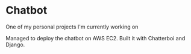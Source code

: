 # Chatbot
One of my personal projects I'm currently working on

Managed to deploy the chatbot on AWS EC2. Built it with Chatterboi and Django. 
